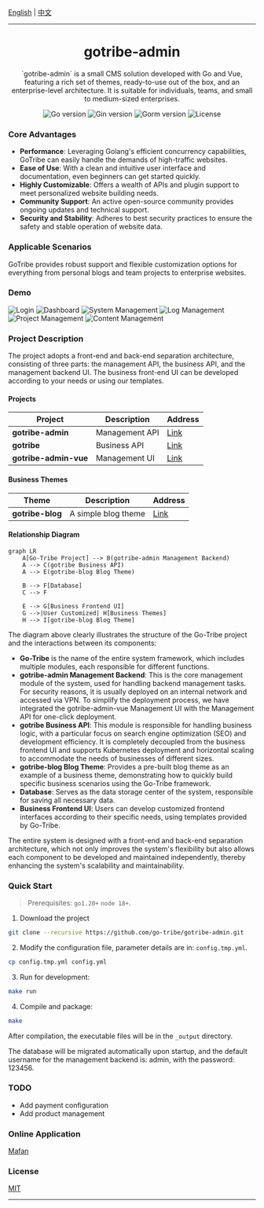 [English](README.md) | [中文](README_CN.md)

---
<h1 align="center">gotribe-admin</h1>

<div align="center">
`gotribe-admin` is a small CMS solution developed with Go and Vue, featuring a rich set of themes, ready-to-use out of the box, and an enterprise-level architecture. It is suitable for individuals, teams, and small to medium-sized enterprises.
<p align="center">
<img src="https://img.shields.io/github/go-mod/go-version/go-tribe/gotribe-admin" alt="Go version"/>
<img src="https://img.shields.io/badge/Gin-1.9.1-brightgreen" alt="Gin version"/>
<img src="https://img.shields.io/badge/Gorm-1.25.8-brightgreen" alt="Gorm version"/>
<img src="https://img.shields.io/github/license/go-tribe/gotribe-admin" alt="License"/>
</p>
</div>

### Core Advantages

- **Performance**: Leveraging Golang's efficient concurrency capabilities, GoTribe can easily handle the demands of high-traffic websites.
- **Ease of Use**: With a clean and intuitive user interface and documentation, even beginners can get started quickly.
- **Highly Customizable**: Offers a wealth of APIs and plugin support to meet personalized website building needs.
- **Community Support**: An active open-source community provides ongoing updates and technical support.
- **Security and Stability**: Adheres to best security practices to ensure the safety and stable operation of website data.

### Applicable Scenarios

GoTribe provides robust support and flexible customization options for everything from personal blogs and team projects to enterprise websites.

### Demo

![Login](https://github.com/Go-Tribe/gotribe-admin/blob/main/docs/images/login.png)
![Dashboard](https://github.com/Go-Tribe/gotribe-admin/blob/main/docs/images/index.png)
![System Management](https://github.com/Go-Tribe/gotribe-admin/blob/main/docs/images/system.png)
![Log Management](https://github.com/Go-Tribe/gotribe-admin/blob/main/docs/images/log.png)
![Project Management](https://github.com/Go-Tribe/gotribe-admin/blob/main/docs/images/project.png)
![Content Management](https://github.com/Go-Tribe/gotribe-admin/blob/main/docs/images/content.png)

### Project Description

The project adopts a front-end and back-end separation architecture, consisting of three parts: the management API, the business API, and the management backend UI. The business front-end UI can be developed according to your needs or using our templates.

#### Projects

| Project              | Description  | Address                             |
|----------------------|--------------|--------------------------------------|
| **gotribe-admin**    | Management API| [Link](https://github.com/go-tribe/gotribe-admin.git) |
| **gotribe**          | Business API | [Link](https://github.com/go-tribe/gotribe.git)     |
| **gotribe-admin-vue**| Management UI | [Link](https://github.com/go-tribe/gotribe-admin-vue.git) |

#### Business Themes

| Theme             | Description    | Address                                      |
|-------------------|----------------|----------------------------------------------|
| **gotribe-blog**  | A simple blog theme | [Link](https://github.com/go-tribe/gotribe-blog.git) |

#### Relationship Diagram

```mermaid
graph LR
    A[Go-Tribe Project] --> B(gotribe-admin Management Backend)
    A --> C(gotribe Business API)
    A --> E(gotribe-blog Blog Theme)

    B --> F[Database]
    C --> F

    E --> G[Business Frontend UI]
    G -->|User Customized| H[Business Themes]
    H --> I[gotribe-blog Blog Theme]
```

The diagram above clearly illustrates the structure of the Go-Tribe project and the interactions between its components:

- **Go-Tribe** is the name of the entire system framework, which includes multiple modules, each responsible for different functions.
- **gotribe-admin Management Backend**: This is the core management module of the system, used for handling backend management tasks. For security reasons, it is usually deployed on an internal network and accessed via VPN. To simplify the deployment process, we have integrated the gotribe-admin-vue Management UI with the Management API for one-click deployment.
- **gotribe Business API**: This module is responsible for handling business logic, with a particular focus on search engine optimization (SEO) and development efficiency. It is completely decoupled from the business frontend UI and supports Kubernetes deployment and horizontal scaling to accommodate the needs of businesses of different sizes.
- **gotribe-blog Blog Theme**: Provides a pre-built blog theme as an example of a business theme, demonstrating how to quickly build specific business scenarios using the Go-Tribe framework.
- **Database**: Serves as the data storage center of the system, responsible for saving all necessary data.
- **Business Frontend UI**: Users can develop customized frontend interfaces according to their specific needs, using templates provided by Go-Tribe.

The entire system is designed with a front-end and back-end separation architecture, which not only improves the system's flexibility but also allows each component to be developed and maintained independently, thereby enhancing the system's scalability and maintainability.

### Quick Start

> Prerequisites: `go1.20+` `node 18+`.

1. Download the project

```bash
git clone --recursive https://github.com/go-tribe/gotribe-admin.git
```
2. Modify the configuration file, parameter details are in: `config.tmp.yml`.

```bash
cp config.tmp.yml config.yml
```
3. Run for development:

```bash
make run
```
4. Compile and package:

```bash
make
```
After compilation, the executable files will be in the `_output` directory.

The database will be migrated automatically upon startup, and the default username for the management backend is: admin, with the password: 123456.

### TODO

- Add payment configuration
- Add product management

### Online Application

[Mafan](https://www.dengmengmian.com)

### License

[MIT](https://choosealicense.com/licenses/mit/)

---
